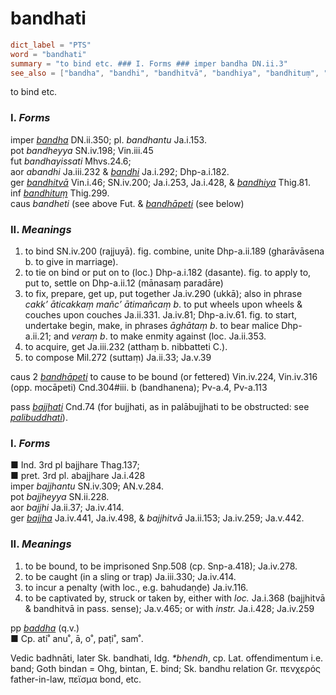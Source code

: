 # bandhati

``` toml
dict_label = "PTS"
word = "bandhati"
summary = "to bind etc. ### I. Forms ### imper bandha DN.ii.3"
see_also = ["bandha", "bandhi", "bandhitvā", "bandhiya", "bandhituṃ", "bandhāpeti", "bandhāpeti", "bajjhati", "palibuddhati", "bajjha", "baddha"]
```

to bind etc.

### I. *Forms* ###

imper *[bandha](bandha.md)* DN.ii.350; pl. *bandhantu* Ja.i.153.  
pot *bandheyya* SN.iv.198; Vin.iii.45  
fut *bandhayissati* Mhvs.24.6;  
aor *abandhi* Ja.iii.232 & *[bandhi](bandhi.md)* Ja.i.292; Dhp\-a.i.182.  
ger *[bandhitvā](bandhitvā.md)* Vin.i.46; SN.iv.200; Ja.i.253, Ja.i.428, & *[bandhiya](bandhiya.md)* Thig.81.  
inf *[bandhituṃ](bandhituṃ.md)* Thig.299.  
caus *bandheti* (see above Fut. & *[bandhāpeti](bandhāpeti.md)* (see below)

### II. *Meanings* ###

1. to bind SN.iv.200 (rajjuyā). fig. combine, unite Dhp\-a.ii.189 (gharāvāsena b. to give in marriage).
2. to tie on bind or put on to (loc.) Dhp\-a.i.182 (dasante). fig. to apply to, put to, settle on Dhp\-a.ii.12 (mānasaṃ paradāre)
3. to fix, prepare, get up, put together Ja.iv.290 (ukkā); also in phrase *cakk’ āticakkaṃ mañc’ ātimañcaṃ b*. to put wheels upon wheels & couches upon couches Ja.ii.331. Ja.iv.81; Dhp\-a.iv.61. fig. to start, undertake begin, make, in phrases *āghātaṃ b*. to bear malice Dhp\-a.ii.21; and *veraṃ b*. to make enmity against (loc. Ja.ii.353.
4. to acquire, get Ja.iii.232 (atthaṃ b. nibbatteti C.).
5. to compose Mil.272 (suttaṃ) Ja.ii.33; Ja.v.39

caus 2 *[bandhāpeti](bandhāpeti.md)* to cause to be bound (or fettered) Vin.iv.224, Vin.iv.316 (opp. mocāpeti) Cnd.304#iii. b (bandhanena); Pv\-a.4, Pv\-a.113

pass *[bajjhati](bajjhati.md)* Cnd.74 (for bujjhati, as in palābujjhati to be obstructed: see *[palibuddhati](palibuddhati.md)*).

### I. *Forms* ###

■ Ind. 3rd pl bajjhare Thag.137;  
■ pret. 3rd pl. abajjhare Ja.i.428  
imper *bajjhantu* SN.iv.309; AN.v.284.  
pot *bajjheyya* SN.ii.228.  
aor *bajjhi* Ja.ii.37; Ja.iv.414.  
ger *[bajjha](bajjha.md)* Ja.iv.441, Ja.iv.498, & *bajjhitvā* Ja.ii.153; Ja.iv.259; Ja.v.442.

### II. *Meanings* ###

1. to be bound, to be imprisoned Snp.508 (cp. Snp\-a.418); Ja.iv.278.
2. to be caught (in a sling or trap) Ja.iii.330; Ja.iv.414.
3. to incur a penalty (with loc., e.g. bahudaṇḍe) Ja.iv.116.
4. to be captivated by, struck or taken by, either with *loc.* Ja.i.368 (bajjhitvā & bandhitvā in pass. sense); Ja.v.465; or with *instr.* Ja.i.428; Ja.iv.259

pp *[baddha](baddha.md)* (q.v.)  
■ Cp. ati˚ anu˚, ā, o˚, paṭi˚, sam˚.

Vedic badhnāti, later Sk. bandhati, Idg. *\*bhendh*, cp. Lat. offendimentum i.e. band; Goth bindan = Ohg, bintan, E. bind; Sk. bandhu relation Gr. πενχερός father\-in\-law, πεϊσμα bond, etc.

